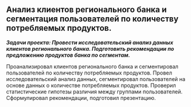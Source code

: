 ## Анализ клиентов регионального банка и сегментация пользователей по количеству потребляемых продуктов.

***Задачи проекта: Провести исследовательский анализ данных клиентов регионального банка. Подготовить рекомендации по предложению продуктов банка по сегментам.***

Проанализировал клиентов регионального банка и сегментировал пользователей по количеству потребляемых продуктов. Провел исследовательский анализ данных, сегментировал пользователей на основе данных о количестве потребляемых продуктов. Проверил статистические гипотезы различия между группами пользователей. Сформулировал рекомендации, подготовил презентацию.
